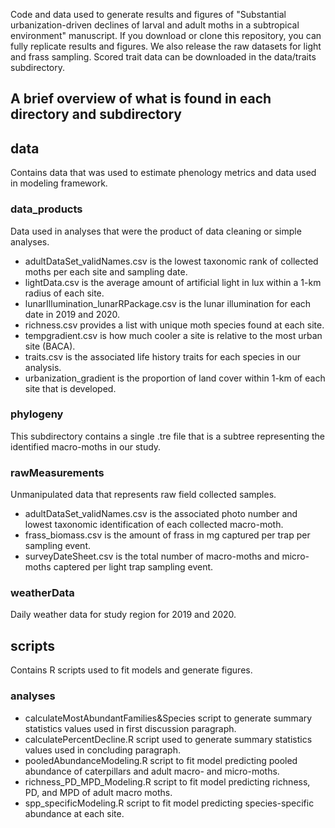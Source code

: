 Code and data used to generate results and figures of "Substantial urbanization-driven declines of larval and adult moths in a subtropical environment" manuscript.
If you download or clone this repository, you can fully replicate results and figures. We also release the raw datasets for light and frass sampling. Scored trait data can be downloaded in the data/traits subdirectory. 

## A brief overview of what is found in each directory and subdirectory

## data
Contains data that was used to estimate phenology metrics and data used in modeling framework.

### data_products
Data used in analyses that were the product of data cleaning or simple analyses.  
- adultDataSet_validNames.csv is the lowest taxonomic rank of collected moths per each site and sampling date.
- lightData.csv is the average amount of artificial light in lux within a 1-km radius of each site. 
- lunarIllumination_lunarRPackage.csv is the lunar illumination for each date in 2019 and 2020.
- richness.csv provides a list with unique moth species found at each site.
- tempgradient.csv is how much cooler a site is relative to the most urban site (BACA). 
- traits.csv is the associated life history traits for each species in our analysis.
- urbanization_gradient is the proportion of land cover within 1-km of each site that is developed. 

### phylogeny
This subdirectory contains a single .tre file that is a subtree representing the identified macro-moths in our study. 

### rawMeasurements
Unmanipulated data that represents raw field collected samples. 
- adultDataSet_validNames.csv is the associated photo number and lowest taxonomic identification of each collected macro-moth.
- frass_biomass.csv is the amount of frass in mg captured per trap per sampling event.
- surveyDateSheet.csv is the total number of macro-moths and micro-moths captered per light trap sampling event.

### weatherData
Daily weather data for study region for 2019 and 2020. 

## scripts
Contains R scripts used to fit models and generate figures. 

### analyses
- calculateMostAbundantFamilies&Species script to generate summary statistics values used in first discussion paragraph.
- calculatePercentDecline.R script used to generate summary statistics values used in concluding paragraph.
- pooledAbundanceModeling.R script to fit model predicting pooled abundance of caterpillars and adult macro- and micro-moths.
- richness_PD_MPD_Modeling.R script to fit model predicting richness, PD, and MPD of adult macro moths.
- spp_specificModeling.R script to fit model predicting species-specific abundance at each site.
